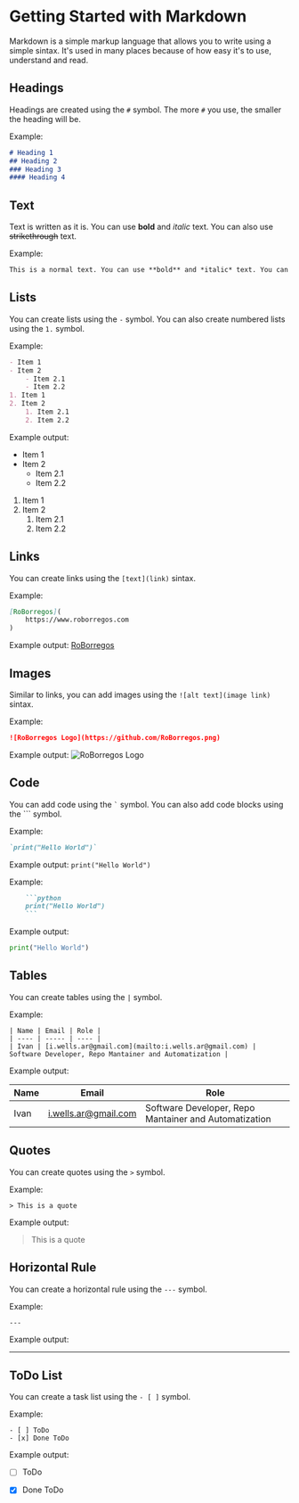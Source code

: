 # Getting Started with Markdown

Markdown is a simple markup language that allows you to write using a simple sintax. It's used in many places because of how easy it's to use, understand and read.

## Headings

Headings are created using the `#` symbol. The more `#` you use, the smaller the heading will be.

Example:
```markdown
# Heading 1
## Heading 2
### Heading 3
#### Heading 4
```

## Text

Text is written as it is. You can use **bold** and *italic* text. You can also use ~~strikethrough~~ text. 

Example:
```markdown
This is a normal text. You can use **bold** and *italic* text. You can also use ~~strikethrough~~ text. 
```

## Lists

You can create lists using the `-` symbol. You can also create numbered lists using the `1.` symbol.

Example:
```markdown
- Item 1
- Item 2
    - Item 2.1
    - Item 2.2
1. Item 1
2. Item 2
    1. Item 2.1
    2. Item 2.2
```
Example output:

- Item 1
- Item 2
    - Item 2.1
    - Item 2.2
1. Item 1
2. Item 2
    1. Item 2.1
    2. Item 2.2

## Links

You can create links using the `[text](link)` sintax.

Example:
```markdown
[RoBorregos](
    https://www.roborregos.com
)
```
Example output:
[RoBorregos](https://www.roborregos.com)

## Images

Similar to links, you can add images using the `![alt text](image link)` sintax.

Example:
```markdown
![RoBorregos Logo](https://github.com/RoBorregos.png)
```
Example output:
![RoBorregos Logo](https://github.com/RoBorregos.png)

## Code

You can add code using the `` ` `` symbol. You can also add code blocks using the ``` symbol.

Example:
```markdown
`print("Hello World")`
```
Example output:
`print("Hello World")`

Example:
```markdown
    ```python
    print("Hello World")
    ```
```
Example output:
```python
print("Hello World")
```

## Tables

You can create tables using the `|` symbol.

Example:
```{markdown}
| Name | Email | Role |
| ---- | ----- | ---- |
| Ivan | [i.wells.ar@gmail.com](mailto:i.wells.ar@gmail.com) | Software Developer, Repo Mantainer and Automatization |

```

Example output:

| Name | Email | Role |
| ---- | ----- | ---- |
| Ivan | [i.wells.ar@gmail.com](mailto:i.wells.ar@gmail.com) | Software Developer, Repo Mantainer and Automatization |

## Quotes

You can create quotes using the `>` symbol.

Example:
```{markdown}
> This is a quote
```
Example output:
> This is a quote

## Horizontal Rule

You can create a horizontal rule using the `---` symbol.

Example:
```{markdown}
---
```
Example output:

---

## ToDo List

You can create a task list using the `- [ ]` symbol.

Example:
```{markdown}
- [ ] ToDo 
- [x] Done ToDo
```
Example output:

- [ ] ToDo
- [x] Done ToDo



